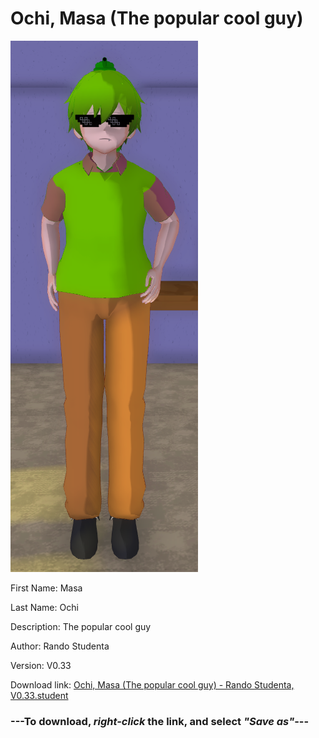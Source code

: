 # Ochi, Masa (The popular cool guy)

<img src = "https://raw.githubusercontent.com/Arbiter1223/Daigaku-Gurashi-Custom-Students/master/Students/Files/Ochi%2C%20Masa%20(The%20popular%20cool%20guy).png">

First Name: Masa

Last Name: Ochi

Description: The popular cool guy

Author: Rando Studenta

Version: V0.33

Download link: <a href="https://raw.githubusercontent.com/Arbiter1223/Daigaku-Gurashi-Custom-Students/master/Students/Files/Ochi%2C%20Masa%20(The%20popular%20cool%20guy)%20-%20Rando%20Studenta%2C%20V0.33.student">Ochi, Masa (The popular cool guy) - Rando Studenta, V0.33.student</a>

### ---**To download, _right-click_ the link, and select _"Save as"_**---
